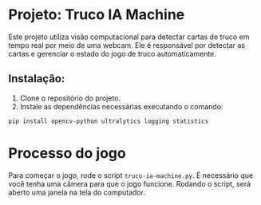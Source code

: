 # Projeto: Truco IA Machine
Este projeto utiliza visão computacional para detectar cartas de truco em tempo real por meio de uma webcam. Ele é responsável por detectar as cartas e gerenciar o estado do jogo de truco automaticamente.

## Instalação:

1. Clone o repositório do projeto.
2. Instale as dependências necessárias executando o comando:

```bash
pip install opencv-python ultralytics logging statistics
```

# Processo do jogo
Para começar o jogo, rode o script <code>truco-ia-machine.py</code>. É necessário que você tenha uma câmera para que o jogo funcione. Rodando o script, será aberto uma janela na tela do computador.
